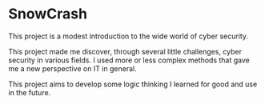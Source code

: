 # SnowCrash

This project is a modest introduction to the wide world of cyber security.


This project made me discover, through several little challenges, cyber security in various fields.
I used more or less complex methods that gave me a new perspective on IT in general.

This project aims to develop some logic thinking I learned for good and use in the future.
